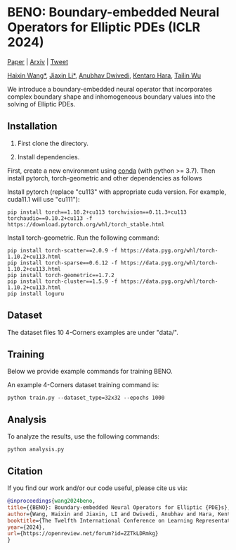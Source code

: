 # BENO: Boundary-embedded Neural Operators for Elliptic PDEs (ICLR 2024)

[Paper](https://openreview.net/forum?id=ZZTkLDRmkg) | [Arxiv](https://arxiv.org/abs/2401.09323) | [Tweet](https://twitter.com/tailin_wu/status/1747259448635367756)

[Haixin Wang*](https://willdreamer.github.io/), [Jiaxin Li*](https://github.com/Jiaxinlia/Jiaxin.github.io), [Anubhav Dwivedi](https://dwivedi-anubhav.github.io/website/), [Kentaro Hara](https://aa.stanford.edu/people/ken-hara), [Tailin Wu](https://tailin.org/)

We introduce a boundary-embedded neural operator that incorporates complex boundary shape and inhomogeneous boundary values into the solving of Elliptic PDEs.

## Installation

1. First clone the directory.

2. Install dependencies.

First, create a new environment using [conda](https://docs.conda.io/en/latest/miniconda.html) (with python >= 3.7). Then install pytorch, torch-geometric and other dependencies as follows 

Install pytorch (replace "cu113" with appropriate cuda version. For example, cuda11.1 will use "cu111"):
```code
pip install torch==1.10.2+cu113 torchvision==0.11.3+cu113 torchaudio==0.10.2+cu113 -f https://download.pytorch.org/whl/torch_stable.html
```

Install torch-geometric. Run the following command:
```code
pip install torch-scatter==2.0.9 -f https://data.pyg.org/whl/torch-1.10.2+cu113.html
pip install torch-sparse==0.6.12 -f https://data.pyg.org/whl/torch-1.10.2+cu113.html
pip install torch-geometric==1.7.2
pip install torch-cluster==1.5.9 -f https://data.pyg.org/whl/torch-1.10.2+cu113.html
pip install loguru
```



## Dataset

The dataset files 10 4-Corners examples are under "data/". 

## Training

Below we provide example commands for training BENO. 

An example 4-Corners dataset training command is:

```code
python train.py --dataset_type=32x32 --epochs 1000
```


## Analysis

To analyze the results, use the following commands:

```code
python analysis.py 
```

## Citation
If you find our work and/or our code useful, please cite us via:

```bibtex
@inproceedings{wang2024beno,
title={{BENO}: Boundary-embedded Neural Operators for Elliptic {PDE}s},
author={Wang, Haixin and Jiaxin, LI and Dwivedi, Anubhav and Hara, Kentaro and Wu, Tailin},
booktitle={The Twelfth International Conference on Learning Representations},
year={2024},
url={https://openreview.net/forum?id=ZZTkLDRmkg}
}
```


